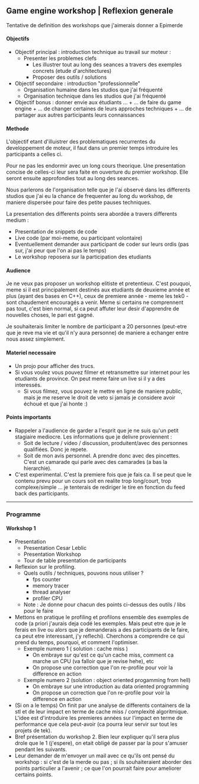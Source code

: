 ## Game engine workshop | Reflexion generale

Tentative de definition des workshops que j'aimerais donner a Epimerde

#### Objectifs

- Objectif principal : introduction technique au travail sur moteur :
    + Presenter les problemes clefs
        + Les illustrer tout au long des seances a travers des exemples concrets (etude d'architectures)
        + Proposer des outils / solutions
- Objectif secondaire : introduction "professionnelle"
    + Organisation humaine dans les studios que j'ai fréquenté
    + Organisation technique dans les studios que j'ai fréquenté
- Objectif bonus : donner envie aux étudiants ...
        + ... de faire du game engine
        + ... de changer certaines de leurs approches techniques
        + ... de partager aux autres participants leurs connaissances

#### Methode

L'objectif etant d'illuistrer des problematiques recurrentes du developpement de moteur, il faut dans un premier temps introduire les participants a celles ci.

Pour ne pas les endormir avec un long cours theorique. Une presentation concise de celles-ci leur sera faite en ouverture du premier workshop. Elle seront ensuite approfondies tout au long des seances.

Nous parlerons de l'organisation telle que je l'ai observé dans les differents studios que j'ai eu la chance de frequenter au long du workshop, de maniere dispersée pour faire des petite pauses techniques.

La presentation des differents points sera abordée a travers differents medium :

- Presentation de snippets de code
- Live code (par moi-meme, ou participant volontaire)
- Eventuellement demander aux participant de coder sur leurs ordis (pas sur, j'ai peur que l'on ai pas le temps)
- Le workshop reposera sur la participation des etudiants

#### Audience

Je ne veux pas proposer un workshop elitiste et pretentieux. C'est pouquoi, meme si il est principalement destinés aux etudiants de deuxieme année et plus (ayant des bases en C++), ceux de premiere année - meme les tek0 - sont chaudement encouragés a venir. Meme si certains ne comprennent pas tout, c'est bien normal, si ca peut affuter leur desir d'apprendre de nouvelles choses, le pari est gagné.

Je souhaiterais limiter le nombre de participant a 20 personnes (peut-etre que je reve ma vie et qu'il n'y aura personne) de maniere a echanger entre nous assez simplement.

#### Materiel necessaire

- Un projo pour afficher des trucs.
- Si vous voulez vous pouvez filmer et retransmettre sur internet pour les etudiants de province. On peut meme faire un live si il y a des interessés.
    + Si vous filmez, vous pouvez le mettre en ligne de maniere public, mais je me reserve le droit de veto si jamais je considere avoir échoué et que j'ai honte :)


#### Points importants

- Rappeler a l'audience de garder a l'esprit que je ne suis qu'un petit stagiaire mediocre. Les informations que je delivre proviennent :
    + Soit de lecture / video / discussion, produitent/avec des personnes qualifiées. Donc je repete.
    +  Soit de mon avis personnel. A prendre donc avec des pincettes. C'est un camarade qui parle avec des camarades (a bas la hierarchie).
- C'est experimental. C'est la premiere fois que je fais ca. Il se peut que le contenu prevu pour un cours soit en realite trop long/court, trop complexe/simple ... je tenterais de rediriger le tire en fonction du feed back des participants.

-------------

### Programme

#### Workshop 1

- Presentation
    + Presentation Cesar Leblic
    + Presentation Workshop
    + Tour de table presentation de participants
- Reflexion sur le profiling.
    + Quels outils / techniques, pouvons nous utiliser ?
        + fps counter
        + memory tracer
        + thread analyser
        + profiler CPU
    + Note : Je donne pour chacun des points ci-dessus des outils / libs pour le faire
- Mettons en pratique le profiling et profilons ensemble des exemples de code (a priori j'aurais deja codé les exemples. Mais peut etre que je le ferais en live ou alors que je demanderais a des participants de le faire, ca peut etre interessant, j'y reflechi). Cherchons a comprendre ce qui prend du temps, pourquoi, et comment l'optimiser.
    + Exemple numero 1 ( solution : cache miss )
        + On embraye sur qu'est ce qu'un cache miss, comment ca marche un CPU (va falloir que je revise hehe), etc
        + On propose une correction que l'on re-profile pour voir la difference en action
    + Exemple numero 2 (solution : object oriented progamming from hell)
        + On embraye sur une introduction au data oriented programming
        + On propose un correction que l'on re-profile pour voir la difference en action
- (Si on a le temps) On finit par une analyse de differents containers de la stl et de leur impact en terme de cache miss / complexité algoritmique. L'idee est d'introduire les premieres années sur l'impact en terme de performance que cela peut-avoir (ca pourra leur servir sur tout les projets de tek).
- Bref présentation du workshop 2. Bien leur expliquer qu'il sera plus drole que le 1 (j'espere), on etait obligé de passer par la pour s'amuser pendant les suivants.
- Leur demander de m'envoyer un mail avec ce qu'ils ont pensé du workshop : si c'est de la merde ou pas ; si ils souhaiteraient aborder des points particulier a l'avenir ; ce que l'on pourrait faire pour ameliorer certains points.

